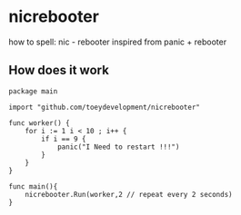 # nicrebooter
how to spell: nic - rebooter inspired from panic + rebooter


## How does it work
```golang
package main

import "github.com/toeydevelopment/nicrebooter"

func worker() {
    for i := 1 i < 10 ; i++ {
        if i == 9 {
            panic("I Need to restart !!!")
        }
    }
}

func main(){
    nicrebooter.Run(worker,2 // repeat every 2 seconds)
}
```